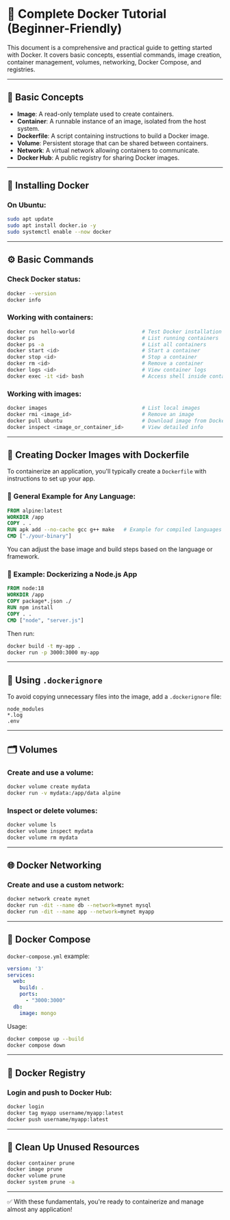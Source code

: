 # 🐳 Complete Docker Tutorial (Beginner-Friendly)

This document is a comprehensive and practical guide to getting started with Docker. It covers basic concepts, essential commands, image creation, container management, volumes, networking, Docker Compose, and registries.

---

## 🔹 Basic Concepts

- **Image**: A read-only template used to create containers.
- **Container**: A runnable instance of an image, isolated from the host system.
- **Dockerfile**: A script containing instructions to build a Docker image.
- **Volume**: Persistent storage that can be shared between containers.
- **Network**: A virtual network allowing containers to communicate.
- **Docker Hub**: A public registry for sharing Docker images.

---

## 🔧 Installing Docker

### On Ubuntu:
```bash
sudo apt update
sudo apt install docker.io -y
sudo systemctl enable --now docker
```

---

## ⚙️ Basic Commands

### Check Docker status:
```bash
docker --version
docker info
```

### Working with containers:
```bash
docker run hello-world                      # Test Docker installation
docker ps                                   # List running containers
docker ps -a                                # List all containers
docker start <id>                           # Start a container
docker stop <id>                            # Stop a container
docker rm <id>                              # Remove a container
docker logs <id>                            # View container logs
docker exec -it <id> bash                   # Access shell inside container
```

### Working with images:
```bash
docker images                               # List local images
docker rmi <image_id>                       # Remove an image
docker pull ubuntu                          # Download image from Docker Hub
docker inspect <image_or_container_id>      # View detailed info
```

---

## 🧱 Creating Docker Images with Dockerfile

To containerize an application, you'll typically create a `Dockerfile` with instructions to set up your app.

### 🔸 General Example for Any Language:

```Dockerfile
FROM alpine:latest
WORKDIR /app
COPY . .
RUN apk add --no-cache gcc g++ make   # Example for compiled languages
CMD ["./your-binary"]
```

You can adjust the base image and build steps based on the language or framework.

### 🔹 Example: Dockerizing a Node.js App

```Dockerfile
FROM node:18
WORKDIR /app
COPY package*.json ./
RUN npm install
COPY . .
CMD ["node", "server.js"]
```

Then run:

```bash
docker build -t my-app .
docker run -p 3000:3000 my-app
```

---

## 📂 Using `.dockerignore`

To avoid copying unnecessary files into the image, add a `.dockerignore` file:

```
node_modules
*.log
.env
```

---

## 🗂️ Volumes

### Create and use a volume:
```bash
docker volume create mydata
docker run -v mydata:/app/data alpine
```

### Inspect or delete volumes:
```bash
docker volume ls
docker volume inspect mydata
docker volume rm mydata
```

---

## 🌐 Docker Networking

### Create and use a custom network:
```bash
docker network create mynet
docker run -dit --name db --network=mynet mysql
docker run -dit --name app --network=mynet myapp
```

---

## 🧩 Docker Compose

`docker-compose.yml` example:
```yaml
version: '3'
services:
  web:
    build: .
    ports:
      - "3000:3000"
  db:
    image: mongo
```

Usage:
```bash
docker compose up --build
docker compose down
```

---

## 🔐 Docker Registry

### Login and push to Docker Hub:
```bash
docker login
docker tag myapp username/myapp:latest
docker push username/myapp:latest
```

---

## 🧹 Clean Up Unused Resources

```bash
docker container prune
docker image prune
docker volume prune
docker system prune -a
```

---

✅ With these fundamentals, you're ready to containerize and manage almost any application!